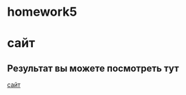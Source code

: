 # homework5

# сайт  
## Результат вы можете посмотреть тут
[сайт](https://pavelpsiho.github.io/homework5/)
